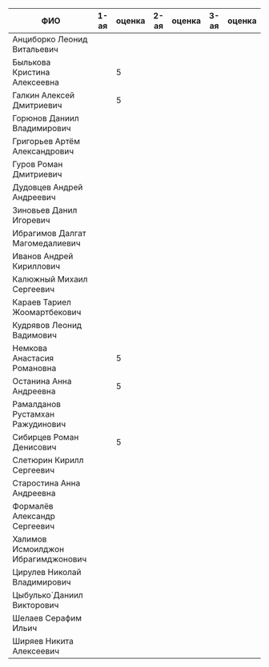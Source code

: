 | ФИО | 1-ая | оценка | 2-ая | оценка | 3-ая | оценка |
| --- | --- | --- | --- | --- | --- | --- |
| Анциборко Леонид Витальевич | | | | | | |
| Былькова Кристина Алексеевна | | 5 | | | | |
| Галкин Алексей Дмитриевич | | 5 | | | | |
| Горюнов Даниил Владимирович | | | | | | |
| Григорьев Артём Александрович | | | | | | |
| Гуров Роман Дмитриевич | | | | | | |
| Дудовцев Андрей Андреевич | | | | | | |
| Зиновьев Данил Игоревич | | | | | | |
| Ибрагимов Далгат Магомедалиевич | | | | | | |
| Иванов Андрей Кириллович | | | | | | |
| Калюжный Михаил Сергеевич | | | | | | |
| Караев Тариел Жоомартбекович | | | | | | |
| Кудрявов Леонид Вадимович | | | | | | |
| Немкова Анастасия Романовна | | 5 | | | | |
| Останина Анна Андреевна | | 5 | | | | |
| Рамалданов Рустамхан Ражудинович | | | | | | |
| Сибирцев Роман Денисович | | 5 | | | | |
| Слетюрин Кирилл Сергеевич | | | | | | |
| Старостина Анна Андреевна | | | | | | |
| Формалёв Александр Сергеевич | | | | | | |
| Халимов Исмоилджон Ибрагимджонович | | | | | | |
| Цирулев Николай Владимирович | | | | | | |
| Цыбулько́ Даниил Викторович | | | | | | |
| Шелаев Серафим Ильич | | | | | | |
| Ширяев Никита Алексеевич | | | | | | |
